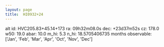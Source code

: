 ```yaml
---
layout: page
title:  HI0932+24
--- 
```

alt id: HVC205.83+45.14+173
ra: 09h32m08.0s
dec: +23d37m52s
cz: 178.0
w50: 19.0
abar: 10.0
m_hi: 5.3
n_hi: 18.5705406735
months observable: ['Jan', 'Feb', 'Mar', 'Apr', 'Oct', 'Nov', 'Dec']
